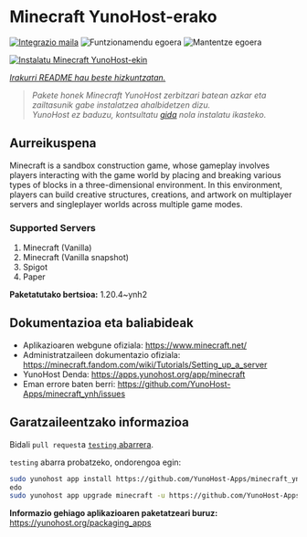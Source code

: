 <!--
Ohart ongi: README hau automatikoki sortu da <https://github.com/YunoHost/apps/tree/master/tools/readme_generator>ri esker
EZ editatu eskuz.
-->

# Minecraft YunoHost-erako

[![Integrazio maila](https://dash.yunohost.org/integration/minecraft.svg)](https://ci-apps.yunohost.org/ci/apps/minecraft/) ![Funtzionamendu egoera](https://ci-apps.yunohost.org/ci/badges/minecraft.status.svg) ![Mantentze egoera](https://ci-apps.yunohost.org/ci/badges/minecraft.maintain.svg)

[![Instalatu Minecraft YunoHost-ekin](https://install-app.yunohost.org/install-with-yunohost.svg)](https://install-app.yunohost.org/?app=minecraft)

*[Irakurri README hau beste hizkuntzatan.](./ALL_README.md)*

> *Pakete honek Minecraft YunoHost zerbitzari batean azkar eta zailtasunik gabe instalatzea ahalbidetzen dizu.*  
> *YunoHost ez baduzu, kontsultatu [gida](https://yunohost.org/install) nola instalatu ikasteko.*

## Aurreikuspena

Minecraft is a sandbox construction game, whose gameplay involves players interacting with the game world by placing and breaking various types of blocks in a three-dimensional environment. In this environment, players can build creative structures, creations, and artwork on multiplayer servers and singleplayer worlds across multiple game modes.

### Supported Servers
 
1. Minecraft (Vanilla)
2. Minecraft (Vanilla snapshot)
3. Spigot
4. Paper


**Paketatutako bertsioa:** 1.20.4~ynh2
## Dokumentazioa eta baliabideak

- Aplikazioaren webgune ofiziala: <https://www.minecraft.net/>
- Administratzaileen dokumentazio ofiziala: <https://minecraft.fandom.com/wiki/Tutorials/Setting_up_a_server>
- YunoHost Denda: <https://apps.yunohost.org/app/minecraft>
- Eman errore baten berri: <https://github.com/YunoHost-Apps/minecraft_ynh/issues>

## Garatzaileentzako informazioa

Bidali `pull request`a [`testing` abarrera](https://github.com/YunoHost-Apps/minecraft_ynh/tree/testing).

`testing` abarra probatzeko, ondorengoa egin:

```bash
sudo yunohost app install https://github.com/YunoHost-Apps/minecraft_ynh/tree/testing --debug
edo
sudo yunohost app upgrade minecraft -u https://github.com/YunoHost-Apps/minecraft_ynh/tree/testing --debug
```

**Informazio gehiago aplikazioaren paketatzeari buruz:** <https://yunohost.org/packaging_apps>
